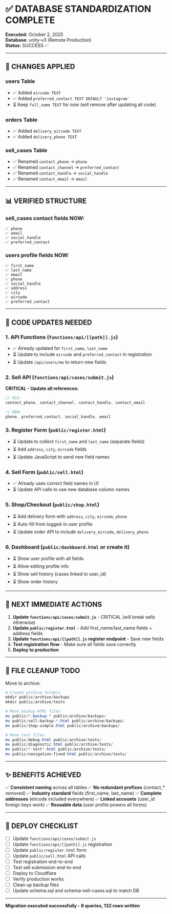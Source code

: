 # ✅ DATABASE STANDARDIZATION COMPLETE

**Executed:** October 2, 2025  
**Database:** unity-v3 (Remote Production)  
**Status:** SUCCESS ✅

---

## 🎯 CHANGES APPLIED

### users Table
- ✅ Added `eircode TEXT`
- ✅ Added `preferred_contact TEXT DEFAULT 'instagram'`
- ⏳ Keep `full_name TEXT` for now (will remove after updating all code)

### orders Table
- ✅ Added `delivery_eircode TEXT`
- ✅ Added `delivery_phone TEXT`

### sell_cases Table
- ✅ Renamed `contact_phone` → `phone`
- ✅ Renamed `contact_channel` → `preferred_contact`
- ✅ Renamed `contact_handle` → `social_handle`
- ✅ Renamed `contact_email` → `email`

---

## 📊 VERIFIED STRUCTURE

### sell_cases contact fields NOW:
```
✅ phone
✅ email
✅ social_handle  
✅ preferred_contact
```

### users profile fields NOW:
```
✅ first_name
✅ last_name
✅ email
✅ phone
✅ social_handle
✅ address
✅ city
✅ eircode
✅ preferred_contact
```

---

## 🔧 CODE UPDATES NEEDED

### 1. API Functions (`functions/api/[[path]].js`)
- ✅ Already updated for `first_name`, `last_name`
- ⏳ Update to include `eircode` and `preferred_contact` in registration
- ⏳ Update `/api/users/me` to return new fields

### 2. Sell API (`functions/api/cases/submit.js`)
**CRITICAL - Update all references:**
```javascript
// OLD:
contact_phone, contact_channel, contact_handle, contact_email

// NEW:
phone, preferred_contact, social_handle, email
```

### 3. Register Form (`public/register.html`)
- ⏳ Update to collect `first_name` and `last_name` (separate fields)
- ⏳ Add `address`, `city`, `eircode` fields
- ⏳ Update JavaScript to send new field names

### 4. Sell Form (`public/sell.html`)
- ✅ Already uses correct field names in UI
- ⏳ Update API calls to use new database column names

### 5. Shop/Checkout (`public/shop.html`)
- ⏳ Add delivery form with `address`, `city`, `eircode`, `phone`
- ⏳ Auto-fill from logged-in user profile
- ⏳ Update order API to include `delivery_eircode`, `delivery_phone`

### 6. Dashboard (`public/dashboard.html` or create it)
- ⏳ Show user profile with all fields
- ⏳ Allow editing profile info
- ⏳ Show sell history (cases linked to user_id)
- ⏳ Show order history

---

## 📝 NEXT IMMEDIATE ACTIONS

1. **Update `functions/api/cases/submit.js`** - CRITICAL (will break sells otherwise)
2. **Update `public/register.html`** - Add first_name/last_name fields + address fields
3. **Update `functions/api/[[path]].js` register endpoint** - Save new fields
4. **Test registration flow** - Make sure all fields save correctly
5. **Deploy to production**

---

## 🧹 FILE CLEANUP TODO

Move to archive:
```powershell
# Create archive folders
mkdir public/archive/backups
mkdir public/archive/tests

# Move backup HTML files
mv public/*.backup-* public/archive/backups/
mv public/sell-backup-*.html public/archive/backups/
mv public/shop-simple.html public/archive/backups/

# Move test files
mv public/debug.html public/archive/tests/
mv public/diagnostic.html public/archive/tests/
mv public/*-test*.html public/archive/tests/
mv public/navigation-fixed.html public/archive/tests/
```

---

## ✨ BENEFITS ACHIEVED

✅ **Consistent naming** across all tables
✅ **No redundant prefixes** (contact_* removed)
✅ **Industry standard** fields (first_name, last_name)
✅ **Complete addresses** (eircode included everywhere)
✅ **Linked accounts** (user_id foreign keys work)
✅ **Reusable data** (user profile powers all forms)

---

## 🚀 DEPLOY CHECKLIST

- [ ] Update `functions/api/cases/submit.js`
- [ ] Update `functions/api/[[path]].js` registration
- [ ] Update `public/register.html` form
- [ ] Update `public/sell.html` API calls
- [ ] Test registration end-to-end
- [ ] Test sell submission end-to-end
- [ ] Deploy to Cloudflare
- [ ] Verify production works
- [ ] Clean up backup files
- [ ] Update schema.sql and schema-sell-cases.sql to match DB

---

**Migration executed successfully - 8 queries, 132 rows written**
